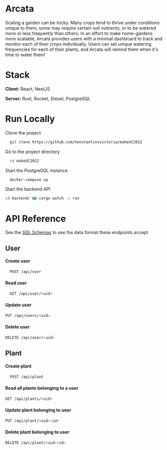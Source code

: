 # Arcata

Scaling a garden can be tricky. Many crops tend to thrive under conditions unique to them; some may require certain soil nutrients, or to be watered more or less frequently than others. In an effort to make home-gardens more scalable, Arcata provides users with a minimal dashboard to track and monitor each of their crops individually. Users can set unique watering frequencies for each of their plants, and Arcata will remind them when it's time to water them!


# Stack

**Client:** React, NextJS

**Server:** Rust, Rocket, Diesel, PostgreSQL


# Run Locally

Clone the project

```bash
  git clone https://github.com/konstantinvvictoria/makeUC2022
```

Go to the project directory

```bash
  cd makeUC2022
```

Start the PostgreSQL instance

```bash
  docker-compose up
```

Start the backend API

```bash
cd backend/ && cargo watch -x run
```
# API Reference

See the [SQL Schemas](https://github.com/KonstantinVVictoria/makeUC2022/blob/dev/backend/migrations/2022-10-23-015705_init/up.sql) to see the data format these endpoints accept

## User
#### Create user

```sh
  POST /api/user
```


#### Read user

```sh
  GET /api/user/<uid>
```

#### Update user
```sh
PUT /api/users/<uid>
```

#### Delete user
```sh
DELETE /api/user/<uid>
```

## Plant
#### Create plant

```sh
  POST /api/plant
```

#### Read all plants belonging to a user
```sh
GET /api/plants/<uid>
```

#### Update plant belonging to user
```sh
PUT /api/plant/<uid><id>
```

#### Delete plant belonging to user
```sh
DELETE /api/plant/<uid><id>
```
